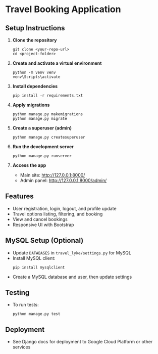# Travel Booking Application

## Setup Instructions

1. **Clone the repository**
   ```
   git clone <your-repo-url>
   cd <project-folder>
   ```

2. **Create and activate a virtual environment**
   ```
   python -m venv venv
   venv\Scripts\activate
   ```

3. **Install dependencies**
   ```
   pip install -r requirements.txt
   ```

4. **Apply migrations**
   ```
   python manage.py makemigrations
   python manage.py migrate
   ```

5. **Create a superuser (admin)**
   ```
   python manage.py createsuperuser
   ```

6. **Run the development server**
   ```
   python manage.py runserver
   ```

7. **Access the app**
   - Main site: http://127.0.0.1:8000/
   - Admin panel: http://127.0.0.1:8000/admin/

## Features
- User registration, login, logout, and profile update
- Travel options listing, filtering, and booking
- View and cancel bookings
- Responsive UI with Bootstrap

## MySQL Setup (Optional)
- Update `DATABASES` in `travel_lyke/settings.py` for MySQL
- Install MySQL client:
  ```
  pip install mysqlclient
  ```
- Create a MySQL database and user, then update settings

## Testing
- To run tests:
  ```
  python manage.py test
  ```

## Deployment
- See Django docs for deployment to Google Cloud Platform or other services

